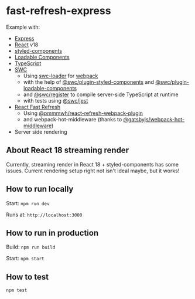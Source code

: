 # fast-refresh-express

Example with:

- [Express](https://expressjs.com/)
- [React](https://reactjs.org/) v18
- [styled-components](https://styled-components.com/)
- [Loadable Components](https://loadable-components.com/)
- [TypeScript](https://www.typescriptlang.org/)
- [SWC](https://swc.rs/)
  - Using [swc-loader](https://www.npmjs.com/package/swc-loader) for [webpack](https://webpack.js.org/)
  - with the help of [@swc/plugin-styled-components](https://www.npmjs.com/package/@swc/plugin-styled-components) and [@swc/plugin-loadable-components](https://www.npmjs.com/package/@swc/plugin-loadable-components)
  - and [@swc/register](https://www.npmjs.com/package/@swc/register) to compile server-side TypeScript at runtime
  - with tests using [@swc/jest](https://www.npmjs.com/package/@swc/jest)
- [React Fast Refresh](https://www.npmjs.com/package/react-refresh)
  - Using [@pmmmwh/react-refresh-webpack-plugin](https://www.npmjs.com/package/@pmmmwh/react-refresh-webpack-plugin)
  - and webpack-hot-middleware (thanks to [@gatsbyjs/webpack-hot-middleware](https://www.npmjs.com/package/@gatsbyjs/webpack-hot-middleware))
- Server side rendering

## About React 18 streaming render

Currently, streaming render in React 18 + styled-components has some issues. Current rendering setup right not isn't ideal maybe, but it works!

## How to run locally

Start: `npm run dev`

Runs at: `http://localhost:3000`

## How to run in production

Build: `npm run build`

Start: `npm start`

## How to test

`npm test`
